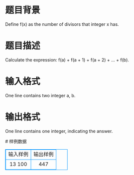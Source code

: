 # 

 
 # 题目背景 
<p>Define&nbsp;f(x)&nbsp;as&nbsp;the&nbsp;number&nbsp;of&nbsp;divisors&nbsp;that&nbsp;integer&nbsp;x&nbsp;has.</p> 

 
 # 题目描述 
<p>Calculate&nbsp;the&nbsp;expression:&nbsp;f(a)&nbsp;+&nbsp;f(a&nbsp;+&nbsp;1)&nbsp;+&nbsp;f(a&nbsp;+&nbsp;2)&nbsp;+&nbsp;...&nbsp;+&nbsp;f(b).</p> 

 
 # 输入格式 
<p>One&nbsp;line&nbsp;contains&nbsp;two&nbsp;integer&nbsp;a,&nbsp;b.</p> 

 
 # 输出格式 
<p>One&nbsp;line&nbsp;contains&nbsp;one&nbsp;integer,&nbsp;indicating&nbsp;the&nbsp;answer.</p> 
# 样例数据
<style>
        table,table tr th, table tr td { border:1px solid #0094ff; }
        table { width: 200px; min-height: 25px; line-height: 25px; text-align: center; border-collapse: collapse;}   
    </style>
<table>
	<tr>
		<td>输入样例</td>
		<td>输出样例</td>
	</tr>
<tr><td>13 100
</td><td>447
</td></tr></table>
